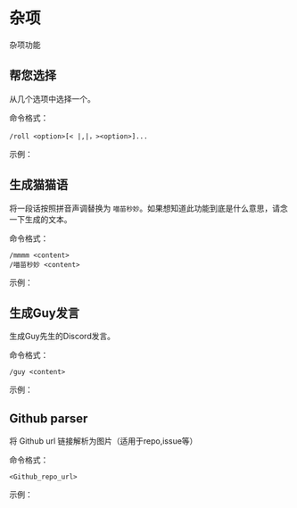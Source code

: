 # 杂项

杂项功能


## 帮您选择

从几个选项中选择一个。

命令格式：

```text
/roll <option>[< |,|，><option>]...
```

示例：

<ClientOnly>
	<neko-box :messages="[
		{ position: 'right', msg: '/roll fktx fkucn fk616' },{ position: 'left', msg: '我觉得还是选fktx' },{ position: 'right', msg: '/roll 肯德基，麦当劳，不吃' },{ position: 'left', msg: '那我建议你选择不吃' },
]">
	</neko-box>
</ClientOnly>


## 生成猫猫语

将一段话按照拼音声调替换为 `喵苗秒妙`。如果想知道此功能到底是什么意思，请念一下生成的文本。

命令格式：

```text
/mmmm <content>
/喵苗秒妙 <content>
```

示例：

<ClientOnly>
	<neko-box :messages="[
		{ position: 'right', msg: '/mmmm 韵律源点Arcaea是我玩过最好玩的手游，游戏没有任何缺点，维护时间长是为了更好的游戏体验，未知问题也很正常只是我没见过世面，游戏卡顿是我手机问题，游戏服务器如丝般顺滑，游戏体力不多为了保护视力减少盯屏幕时间，一首歌2体爬梯高效又快捷，不仅如此官方还大量更新可爱角色有用技能，活动奖励丰富又不肝，体验极好，是手游之鉴，游戏界面非常整洁，角色立绘十分可爱，歌曲难度适中，游戏体验非常好。打不了的歌都是我手和脑子不配，错过活动之类的都是风水不好，成绩上传不了是我家路由器没买对。' },{ position: 'left', msg: '妙妙苗秒Arcaea妙秒苗妙妙秒苗喵~秒苗，苗妙苗秒妙苗喵秒，苗妙苗喵秒妙苗喵~妙秒喵~苗妙秒妙，妙喵妙苗秒秒妙苗秒妙秒苗妙妙妙妙，苗妙秒妙妙秒秒喵妙苗，苗妙苗妙妙苗喵喵妙苗，苗妙秒妙妙喵苗喵~秒妙妙妙秒秒喵苗妙苗喵，喵秒喵2秒苗喵喵妙妙妙苗，妙秒苗秒喵喵苗妙妙妙喵秒妙秒妙秒妙妙苗，苗妙秒妙喵妙妙妙喵，秒妙苗秒，妙秒苗喵妙，苗妙妙妙喵苗秒苗，秒妙妙妙苗喵秒妙，喵秒苗妙妙喵，苗妙秒妙喵苗秒。秒妙喵~喵~喵喵妙秒秒苗秒喵~妙妙，妙妙苗妙喵妙喵~喵妙喵秒妙秒，苗妙妙苗妙喵~妙秒喵妙苗妙苗秒妙。' },
]">
	</neko-box>
</ClientOnly>


## 生成Guy发言

生成Guy先生的Discord发言。

命令格式：

```text
/guy <content>
```

示例：

<ClientOnly>
	<neko-box :messages="[
		{ position: 'right', msg: '/guy 616sb' },{ position: 'left', chain: [{ img: '/images/Misc/guy.webp' } ] },
]">
	</neko-box>
</ClientOnly>


## Github parser

将 Github url 链接解析为图片（适用于repo,issue等）

命令格式：

```text
<Github_repo_url>
```

示例：

<ClientOnly>
	<neko-box :messages="[
		{ position: 'right', msg: 'https://github.com/InariAimu/aimubot' },{ position: 'left', chain: [{ img: '/images/Misc/gh.webp' } ] },
]">
	</neko-box>
</ClientOnly>

